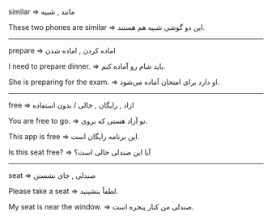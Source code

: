 similar => مانند , شبیه

These two phones are similar => این دو گوشی شبیه هم هستند.

----------

prepare => اماده کردن , اماده شدن

I need to prepare dinner. => باید شام رو آماده کنم.

She is preparing for the exam. => او دارد برای امتحان آماده می‌شود.

----------

free => ازاد , رایگان , خالی / بدون استفاده

You are free to go. => تو آزاد هستی که بروی.

This app is free => این برنامه رایگان است.

Is this seat free? => آیا این صندلی خالی است؟

----------

seat => صندلی , جای نشستن

Please take a seat => لطفاً بنشینید.

My seat is near the window. => صندلی من کنار پنجره است.
